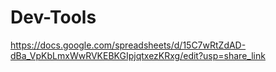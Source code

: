 # Dev-Tools
https://docs.google.com/spreadsheets/d/15C7wRtZdAD-dBa_VpKbLmxWwRVKEBKGIpjqtxezKRxg/edit?usp=share_link
